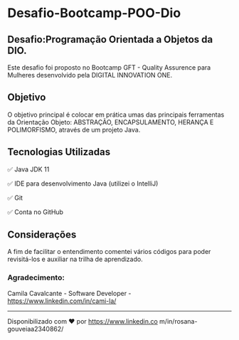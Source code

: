 # Desafio-Bootcamp-POO-Dio
## Desafio:Programação Orientada a Objetos da DIO.

Este desafio foi proposto no Bootcamp  GFT - Quality Assurence para Mulheres desenvolvido pela  DIGITAL INNOVATION ONE.

## Objetivo
O objetivo principal é colocar em prática umas das principais ferramentas da Orientação Objeto:
ABSTRAÇÃO, ENCAPSULAMENTO, HERANÇA E POLIMORFISMO, através de um projeto Java.

## Tecnologias Utilizadas

✅ Java JDK 11

✅ IDE para desenvolvimento Java (utilizei o IntelliJ)

✅ Git

✅ Conta no GitHub

## Considerações
A fim de facilitar o entendimento comentei vários códigos para poder revisitá-los e auxiliar na trilha de aprendizado.

### Agradecimento: 
Camila Cavalcante - Software Developer - https://www.linkedin.com/in/cami-la/

____________________________________________________________________________________________________________________________________
Disponibilizado com ♥ por https://www.linkedin.co
m/in/rosana-gouveiaa2340862/
